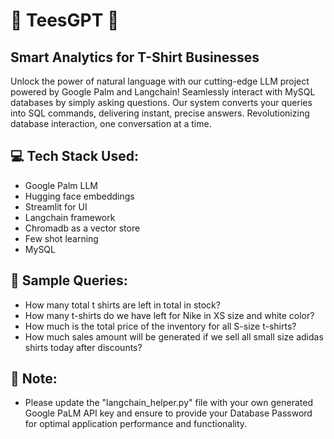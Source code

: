 # 🧥 TeesGPT 🧥
## Smart Analytics for T-Shirt Businesses
Unlock the power of natural language with our cutting-edge LLM project powered by Google Palm and Langchain! Seamlessly interact with MySQL databases by simply asking questions. Our system converts your queries into SQL commands, delivering instant, precise answers. Revolutionizing database interaction, one conversation at a time.

## 💻 Tech Stack Used:
  - Google Palm LLM
  - Hugging face embeddings
  - Streamlit for UI
  - Langchain framework
  - Chromadb as a vector store
  - Few shot learning
  - MySQL

## 📝 Sample Queries:
  - How many total t shirts are left in total in stock?
  - How many t-shirts do we have left for Nike in XS size and white color?
  - How much is the total price of the inventory for all S-size t-shirts?
  - How much sales amount will be generated if we sell all small size adidas shirts today after discounts?

## 📌 Note: 
  - Please update the "langchain_helper.py" file with your own generated Google PaLM API key and ensure to provide your Database Password for optimal application performance and functionality.
